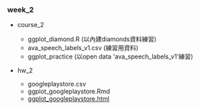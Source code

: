 ### week_2

- course_2
    - ggplot_diamond.R (以內建diamonds資料練習)
    - ava_speech_labels_v1.csv (練習用資料)
    - ggplot_practice (以open data 'ava_speech_labels_v1'練習)
    
- hw_2
    - googleplaystore.csv
    - ggplot_googleplaystore.Rmd
    - [ggplot_googleplaystore.html](https://x666772.github.io/CSX_Lyhs/week_3/hw_3/ggplot_googleplaystore.html)
